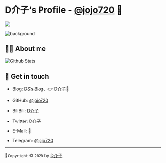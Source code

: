 # D介子‘s Profile - [@jojo720](https://www.hackhub.me/) 👋

<a title="Hits" target="_blank" href="https://github.com/JoJo720/JoJo720"><img src="https://hits.b3log.org/JoJo720/JoJo720.svg"></a>

![background](https://cdn.jsdelivr.net/gh/JoJo720/JoJo720/assets/img/background.jpg)

## 🙋‍♂️ About me


![Github Stats](https://github-readme-stats.vercel.app/api?username=JoJo720&show_icons=true)

## :call_me_hand: Get in touch

* Blog: ~~[DS’s Blog](https://ds19991999.github.io/)~~、👉 [D介子🔗](https://www.hackhub.me/) 
* GitHub: [@jojo720](https://github.com/JoJo720)
* BiliBili: [D介子](https://space.bilibili.com/62923913/bangumi)
* Twitter: [D介子](https://twitter.com/hackhub_me)
* E-Mail: [🔗](cva.engineer.ding@gmail.com)

* Telegram: [@jojo720](https://t.me/jojo720)



---

🎨`Copyright` © `2020` by [D介子](https://www.hackhub.me/)

